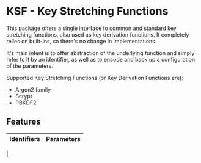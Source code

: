 # KSF - Key Stretching Functions

This package offers a single interface to common and standard key stretching functions, also used as key derivation functions.
It completely relies on built-ins, so there's no change in implementations.

It's main intent is to offer abstraction of the underlying function and simply refer to it by an identifier, as well as to encode and back up a configuration of the parameters. 

Supported Key Stretching Functions (or Key Derivation Functions are):
- Argon2 family
- Scrypt
- PBKDF2

## Features

| Identifiers | Parameters |
| ----------- | ---------- |
|


